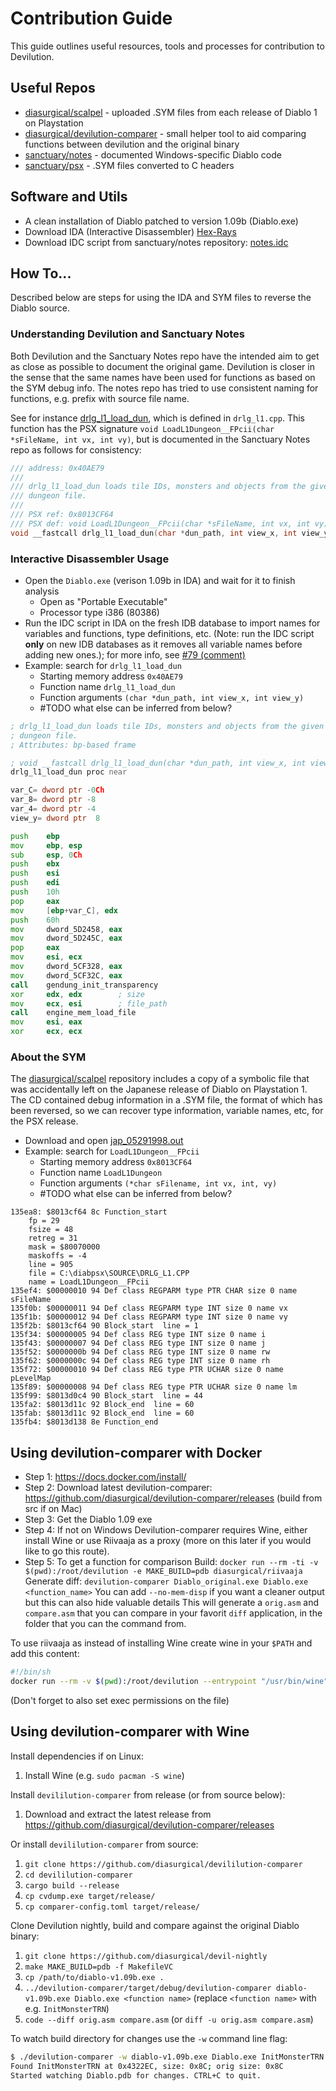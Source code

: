 # Contribution Guide

This guide outlines useful resources, tools and processes for contribution to
Devilution.

## Useful Repos

* [diasurgical/scalpel](https://github.com/diasurgical/scalpel) - uploaded .SYM files from each release of Diablo 1 on Playstation
* [diasurgical/devilution-comparer](https://github.com/diasurgical/devilution-comparer) - small helper tool to aid comparing functions between devilution and the original binary
* [sanctuary/notes](https://github.com/sanctuary/notes) - documented Windows-specific Diablo code
* [sanctuary/psx](https://github.com/sanctuary/psx) - .SYM files converted to C headers

## Software and Utils

* A clean installation of Diablo patched to version 1.09b (Diablo.exe)
* Download IDA (Interactive Disassembler) [Hex-Rays](https://www.hex-rays.com/products/ida/support/download_freeware.shtml)
* Download IDC script from sanctuary/notes repository: [notes.idc](http://sanctuary.github.io/notes/notes.idc)

## How To...

Described below are steps for using the IDA and SYM files to reverse the Diablo
source.

### Understanding Devilution and Sanctuary Notes

Both Devilution and the Sanctuary Notes repo have the intended aim to get as
close as possible to document the original game. Devilution is closer in the
sense that the same names have been used for functions as based on the SYM
debug info. The notes repo has tried to use consistent naming for functions,
e.g. prefix with source file name.

See for instance [drlg_l1_load_dun](http://sanctuary.github.io/notes/#function/drlg_l1_load_dun),
which is defined in `drlg_l1.cpp`. This function has the PSX signature
`void LoadL1Dungeon__FPcii(char *sFileName, int vx, int vy)`, but is documented
in the Sanctuary Notes repo as follows for consistency:

```cpp
/// address: 0x40AE79
///
/// drlg_l1_load_dun loads tile IDs, monsters and objects from the given
/// dungeon file.
///
/// PSX ref: 0x8013CF64
/// PSX def: void LoadL1Dungeon__FPcii(char *sFileName, int vx, int vy)
void __fastcall drlg_l1_load_dun(char *dun_path, int view_x, int view_y);
```

### Interactive Disassembler Usage

* Open the `Diablo.exe` (verison 1.09b in IDA) and wait for it to finish
  analysis
  * Open as "Portable Executable"
  * Processor type i386 (80386)
* Run the IDC script in IDA on the fresh IDB database to import names for
  variables and functions, type definitions, etc. (Note: run the IDC script
  **only** on new IDB databases as it removes all variable names before adding new
  ones.); for more info, see [#79 (comment)](https://github.com/diasurgical/devilution/pull/79#issuecomment-400536087)
* Example: search for `drlg_l1_load_dun`
  * Starting memory address `0x40AE79`
  * Function name `drlg_l1_load_dun`
  * Function arguments `(char *dun_path, int view_x, int view_y)`
  * #TODO what else can be inferred from below?

```asm
; drlg_l1_load_dun loads tile IDs, monsters and objects from the given
; dungeon file.
; Attributes: bp-based frame

; void __fastcall drlg_l1_load_dun(char *dun_path, int view_x, int view_y)
drlg_l1_load_dun proc near

var_C= dword ptr -0Ch
var_8= dword ptr -8
var_4= dword ptr -4
view_y= dword ptr  8

push    ebp
mov     ebp, esp
sub     esp, 0Ch
push    ebx
push    esi
push    edi
push    10h
pop     eax
mov     [ebp+var_C], edx
push    60h
mov     dword_5D2458, eax
mov     dword_5D245C, eax
pop     eax
mov     esi, ecx
mov     dword_5CF328, eax
mov     dword_5CF32C, eax
call    gendung_init_transparency
xor     edx, edx        ; size
mov     ecx, esi        ; file_path
call    engine_mem_load_file
mov     esi, eax
xor     ecx, ecx
```

### About the SYM

The [diasurgical/scalpel](https://github.com/diasurgical/scalpel) repository includes a copy of a symbolic file that was
accidentally left on the Japanese release of Diablo on Playstation 1. The CD
contained debug information in a .SYM file, the format of which has been
reversed, so we can recover type information, variable names, etc, for the PSX
release.

* Download and open [jap_05291998.out](https://raw.githubusercontent.com/diasurgical/scalpel/master/psx/symbols/jap_05291998.out)
* Example: search for `LoadL1Dungeon__FPcii`
  * Starting memory address `0x8013CF64`
  * Function name `LoadL1Dungeon`
  * Function arguments `(*char sFilename, int vx, int, vy)`
  * #TODO what else can be inferred from below?

```
135ea8: $8013cf64 8c Function_start
    fp = 29
    fsize = 48
    retreg = 31
    mask = $80070000
    maskoffs = -4
    line = 905
    file = C:\diabpsx\SOURCE\DRLG_L1.CPP
    name = LoadL1Dungeon__FPcii
135ef4: $00000010 94 Def class REGPARM type PTR CHAR size 0 name sFileName
135f0b: $00000011 94 Def class REGPARM type INT size 0 name vx
135f1b: $00000012 94 Def class REGPARM type INT size 0 name vy
135f2b: $8013cf64 90 Block_start  line = 1
135f34: $00000005 94 Def class REG type INT size 0 name i
135f43: $00000007 94 Def class REG type INT size 0 name j
135f52: $0000000b 94 Def class REG type INT size 0 name rw
135f62: $0000000c 94 Def class REG type INT size 0 name rh
135f72: $00000010 94 Def class REG type PTR UCHAR size 0 name pLevelMap
135f89: $00000008 94 Def class REG type PTR UCHAR size 0 name lm
135f99: $8013d0c4 90 Block_start  line = 44
135fa2: $8013d11c 92 Block_end  line = 60
135fab: $8013d11c 92 Block_end  line = 60
135fb4: $8013d138 8e Function_end
```

## Using devilution-comparer with Docker

* Step 1:
https://docs.docker.com/install/
* Step 2:
Download latest devilution-comparer: https://github.com/diasurgical/devilution-comparer/releases (build from src if on Mac)
* Step 3:
Get the Diablo 1.09 exe
* Step 4:
If not on Windows Devilution-comparer requires Wine, either install Wine or use Riivaaja as a proxy (more on this later if you would like to go this route).
* Step 5:
To get a function for comparison
Build:
`docker run --rm -ti -v $(pwd):/root/devilution -e MAKE_BUILD=pdb diasurgical/riivaaja`
Generate diff:
`devilution-comparer Diablo_original.exe Diablo.exe <function_name>`
You can add `--no-mem-disp` if you want a cleaner output but this can also hide valuable details
This will generate a `orig.asm` and `compare.asm` that you can compare in your favorit `diff` application, in the folder that you can the command from.

To use riivaaja as instead of installing Wine create wine in your `$PATH` and add this content:

```bash
#!/bin/sh
docker run --rm -v $(pwd):/root/devilution --entrypoint "/usr/bin/wine" diasurgical/riivaaja:stable $(basename $1) $2 $3
```

(Don't forget to also set exec permissions on the file)

## Using devilution-comparer with Wine

Install dependencies if on Linux:
1. Install Wine (e.g. `sudo pacman -S wine`)

Install `devililution-comparer` from release (or from source below):
1. Download and extract the latest release from https://github.com/diasurgical/devilution-comparer/releases

Or install `devililution-comparer` from source:
1. `git clone https://github.com/diasurgical/devililution-comparer`
2. `cd devililution-comparer`
3. `cargo build --release`
4. `cp cvdump.exe target/release/`
5. `cp comparer-config.toml target/release/`

Clone Devilution nightly, build and compare against the original Diablo binary:
1. `git clone https://github.com/diasurgical/devil-nightly`
2. `make MAKE_BUILD=pdb -f MakefileVC`
3. `cp /path/to/diablo-v1.09b.exe .`
4. `../devilution-comparer/target/debug/devilution-comparer diablo-v1.09b.exe Diablo.exe <function name>` (replace `<function name>` with e.g. `InitMonsterTRN`)
5. `code --diff orig.asm compare.asm` (or `diff -u orig.asm compare.asm`)

To watch build directory for changes use the `-w` command line flag:

```bash
$ ./devilution-comparer -w diablo-v1.09b.exe Diablo.exe InitMonsterTRN
Found InitMonsterTRN at 0x4322EC, size: 0x8C; orig size: 0x8C
Started watching Diablo.pdb for changes. CTRL+C to quit.
```
